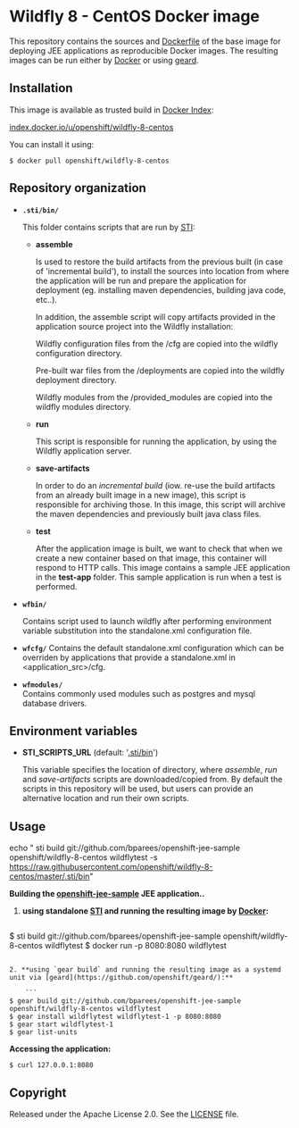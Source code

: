 Wildfly 8 - CentOS Docker image
========================================

This repository contains the sources and
[Dockerfile](https://github.com/openshift/wildfly-8-centos/blob/master/Dockerfile)
of the base image for deploying JEE applications as reproducible Docker
images. The resulting images can be run either by [Docker](http://docker.io)
or using [geard](https://github.com/openshift/geard/).

Installation
---------------

This image is available as trusted build in [Docker Index](https://index.docker.io):

[index.docker.io/u/openshift/wildfly-8-centos](https://index.docker.io/u/openshift/wildfly-8-centos/)

You can install it using:

```
$ docker pull openshift/wildfly-8-centos
```

Repository organization
------------------------

* **`.sti/bin/`**

  This folder contains scripts that are run by [STI](https://github.com/openshift/geard/tree/master/sti):

  *   **assemble**

      Is used to restore the build artifacts from the previous built (in case of
      'incremental build'), to install the sources into location from where the
      application will be run and prepare the application for deployment (eg.
      installing maven dependencies, building java code, etc..).  
      
      In addition, the assemble script will copy artifacts provided in the 
      application source project into the Wildfly installation:
      
      Wildfly configuration files from the <application source>/cfg are copied 
      into the wildfly configuration directory.

      Pre-built war files from the <application source>/deployments are copied 
      into the wildfly deployment directory.
      
      Wildfly modules from the <application source>/provided_modules are copied 
      into the wildfly modules directory.
            

  *   **run**

      This script is responsible for running the application, by using the
      Wildfly application server.

  *   **save-artifacts**

      In order to do an *incremental build* (iow. re-use the build artifacts
      from an already built image in a new image), this script is responsible for
      archiving those. In this image, this script will archive the
      maven dependencies and previously built java class files.


  *   **test**

      After the application image is built, we want to check that when we create a new
      container based on that image, this container will respond to HTTP calls.
      This image contains a sample JEE application in the **test-app** folder. This
      sample application is run when a test is performed.

* **`wfbin/`**

  Contains script used to launch wildfly after performing environment variable
  substitution into the standalone.xml configuration file.

* **`wfcfg/`**
  Contains the default standalone.xml configuration which can be overriden by applications
  that provide a standalone.xml in <application_src>/cfg.
  
* **`wfmodules/`**  
  Contains commonly used modules such as postgres and mysql database drivers.
  
  
Environment variables
---------------------

*  **STI_SCRIPTS_URL** (default: '[.sti/bin](https://raw.githubusercontent.com/openshift/wildfly-8-centos/master/.sti/bin)')

    This variable specifies the location of directory, where *assemble*, *run* and
    *save-artifacts* scripts are downloaded/copied from. By default the scripts
    in this repository will be used, but users can provide an alternative
    location and run their own scripts.

Usage
---------------------

  echo "  sti build git://github.com/bparees/openshift-jee-sample openshift/wildfly-8-centos wildflytest -s https://raw.githubusercontent.com/openshift/wildfly-8-centos/master/.sti/bin"

**Building the [openshift-jee-sample](https://github.com/bparees/openshift-jee-sample) JEE application..**

1. **using standalone [STI](https://github.com/openshift/geard/tree/master/sti) and running the resulting image by [Docker](http://docker.io):**
    
    ```
$ sti build git://github.com/bparees/openshift-jee-sample openshift/wildfly-8-centos wildflytest
$ docker run -p 8080:8080 wildflytest
```
    
2. **using `gear build` and running the resulting image as a systemd unit via [geard](https://github.com/openshift/geard/):**
    
    ```
$ gear build git://github.com/bparees/openshift-jee-sample openshift/wildfly-8-centos wildflytest
$ gear install wildflytest wildflytest-1 -p 8080:8080
$ gear start wildflytest-1
$ gear list-units
```

**Accessing the application:**
```
$ curl 127.0.0.1:8080
```

Copyright
--------------------

Released under the Apache License 2.0. See the [LICENSE](https://github.com/openshift/wildfly-8-centos/blob/master/LICENSE) file.
